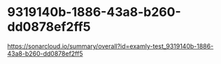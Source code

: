 # 9319140b-1886-43a8-b260-dd0878ef2ff5
https://sonarcloud.io/summary/overall?id=examly-test_9319140b-1886-43a8-b260-dd0878ef2ff5
